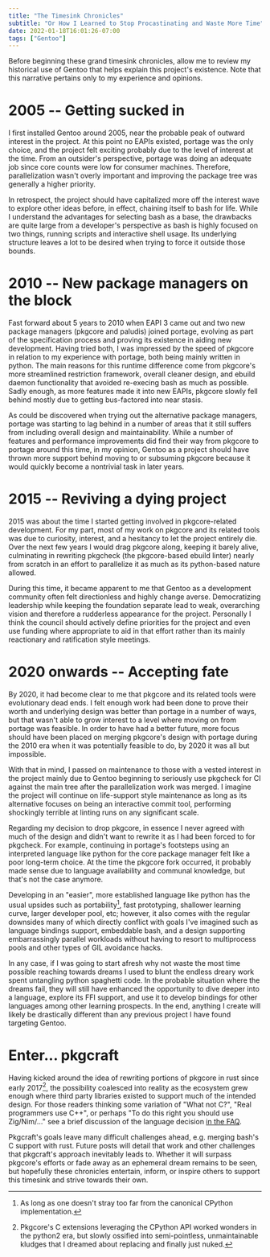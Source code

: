 ```yaml
---
title: "The Timesink Chronicles"
subtitle: "Or How I Learned to Stop Procastinating and Waste More Time"
date: 2022-01-18T16:01:26-07:00
tags: ["Gentoo"]
---
```


Before beginning these grand timesink chronicles, allow me to review my
historical use of Gentoo that helps explain this project's existence. Note that
this narrative pertains only to my experience and opinions.

# 2005 -- Getting sucked in

I first installed Gentoo around 2005, near the probable peak of outward
interest in the project. At this point no EAPIs existed, portage was the only
choice, and the project felt exciting probably due to the level of interest at
the time. From an outsider's perspective, portage was doing an adequate job
since core counts were low for consumer machines. Therefore, parallelization
wasn't overly important and improving the package tree was generally a higher
priority.

In retrospect, the project should have capitalized more off the interest wave
to explore other ideas before, in effect, chaining itself to bash for life.
While I understand the advantages for selecting bash as a base, the drawbacks
are quite large from a developer's perspective as bash is highly focused on two
things, running scripts and interactive shell usage. Its underlying structure
leaves a lot to be desired when trying to force it outside those bounds.

# 2010 -- New package managers on the block

Fast forward about 5 years to 2010 when EAPI 3 came out and two new package
managers (pkgcore and paludis) joined portage, evolving as part of the
specification process and proving its existence in aiding new development.
Having tried both, I was impressed by the speed of pkgcore in relation to my
experience with portage, both being mainly written in python. The main reasons
for this runtime difference come from pkgcore's more streamlined restriction
framework, overall cleaner design, and ebuild daemon functionality that
avoided re-execing bash as much as possible. Sadly enough, as more features
made it into new EAPIs, pkgcore slowly fell behind mostly due to getting
bus-factored into near stasis.

As could be discovered when trying out the alternative package managers,
portage was starting to lag behind in a number of areas that it still suffers
from including overall design and maintainability. While a number of features
and performance improvements did find their way from pkgcore to portage around
this time, in my opinion, Gentoo as a project should have thrown more support
behind moving to or subsuming pkgcore because it would quickly become a
nontrivial task in later years.

# 2015 -- Reviving a dying project

2015 was about the time I started getting involved in pkgcore-related
development. For my part, most of my work on pkgcore and its related tools was
due to curiosity, interest, and a hesitancy to let the project entirely die.
Over the next few years I would drag pkgcore along, keeping it barely alive,
culminating in rewriting pkgcheck (the pkgcore-based ebuild linter) nearly from
scratch in an effort to parallelize it as much as its python-based nature
allowed.

During this time, it became apparent to me that Gentoo as a development
community often felt directionless and highly change averse. Democratizing
leadership while keeping the foundation separate lead to weak, overarching
vision and therefore a rudderless appearance for the project. Personally I
think the council should actively define priorities for the project and even
use funding where appropriate to aid in that effort rather than its mainly
reactionary and ratification style meetings.

# 2020 onwards -- Accepting fate

By 2020, it had become clear to me that pkgcore and its related tools were
evolutionary dead ends. I felt enough work had been done to prove their worth
and underlying design was better than portage in a number of ways, but that
wasn't able to grow interest to a level where moving on from portage was
feasible. In order to have had a better future, more focus should have been
placed on merging pkgcore's design with portage during the 2010 era when it was
potentially feasible to do, by 2020 it was all but impossible.

With that in mind, I passed on maintenance to those with a vested interest in
the project mainly due to Gentoo beginning to seriously use pkgcheck for CI
against the main tree after the parallelization work was merged. I imagine the
project will continue on life-support style maintenance as long as its
alternative focuses on being an interactive commit tool, performing shockingly
terrible at linting runs on any significant scale.

Regarding my decision to drop pkgcore, in essence I never agreed with much of
the design and didn't want to rewrite it as I had been forced to for pkgcheck.
For example, continuing in portage's footsteps using an interpreted language
like python for the core package manager felt like a poor long-term choice. At
the time the pkgcore fork occurred, it probably made sense due to language
availability and communal knowledge, but that's not the case anymore.

Developing in an "easier", more established language like python has the usual
upsides such as portability[^cpython], fast prototyping, shallower learning curve,
larger developer pool, etc; however, it also comes with the regular downsides
many of which directly conflict with goals I've imagined such as language
bindings support, embeddable bash, and a design supporting embarrassingly
parallel workloads without having to resort to multiprocess pools and other
types of GIL avoidance hacks.

In any case, if I was going to start afresh why not waste the most time
possible reaching towards dreams I used to blunt the endless dreary work spent
untangling python spaghetti code. In the probable situation where the dreams
fail, they will still have enhanced the opportunity to dive deeper into a
language, explore its FFI support, and use it to develop bindings for other
languages among other learning prospects. In the end, anything I create will
likely be drastically different than any previous project I have found
targeting Gentoo.

# Enter... pkgcraft

Having kicked around the idea of rewriting portions of pkgcore in rust since
early 2017[^cexts], the possibility coalesced into reality as the ecosystem grew
enough where third party libraries existed to support much of the intended
design. For those readers thinking some variation of "What not C?", "Real
programmers use C++", or perhaps "To do this right you should use Zig/Nim/..."
see a brief discussion of the language decision [in the
FAQ](https://pkgcraft.github.io/about/#why-isnt-pkgcraft-implemented-in-c-c-python-etc-why-choose-rust).

Pkgcraft's goals leave many difficult challenges ahead, e.g. merging bash's C
support with rust. Future posts will detail that work and other challenges that
pkgcraft's approach inevitably leads to. Whether it will surpass pkgcore's
efforts or fade away as an ephemeral dream remains to be seen, but hopefully
these chronicles entertain, inform, or inspire others to support this timesink
and strive towards their own.

[^cpython]: As long as one doesn't stray too far from the canonical CPython implementation.
[^cexts]: Pkgcore's C extensions leveraging the CPython API worked wonders in the
  python2 era, but slowly ossified into semi-pointless, unmaintainable kludges
  that I dreamed about replacing and finally just nuked.
